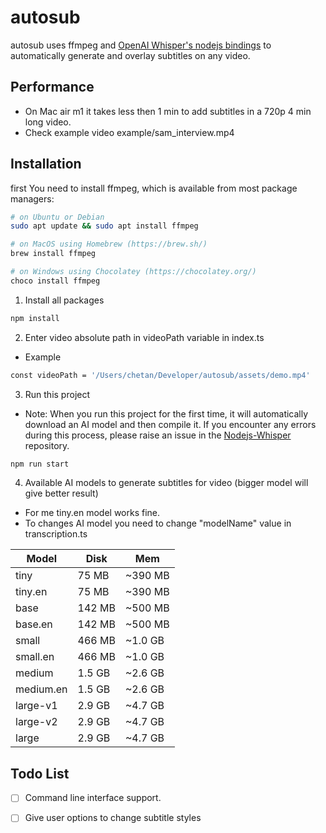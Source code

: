 # autosub

autosub uses ffmpeg and [OpenAI Whisper's nodejs bindings](https://github.com/ChetanXpro/nodejs-whisper) to automatically generate and overlay subtitles on any video.

## Performance

- On Mac air m1 it takes less then 1 min to add subtitles in a 720p 4 min long video.
- Check example video example/sam_interview.mp4

## Installation

first You need to install ffmpeg, which is available from most package managers:

```bash
# on Ubuntu or Debian
sudo apt update && sudo apt install ffmpeg

# on MacOS using Homebrew (https://brew.sh/)
brew install ffmpeg

# on Windows using Chocolatey (https://chocolatey.org/)
choco install ffmpeg
```

1. Install all packages
```bash
npm install
```
2. Enter video absolute path in videoPath variable in index.ts

- Example

```bash
const videoPath = '/Users/chetan/Developer/autosub/assets/demo.mp4'
``` 

3. Run this project

- Note: When you run this project for the first time, it will automatically download an AI model and then compile it. If you encounter any errors during this process,
please raise an issue in the [Nodejs-Whisper](https://github.com/ChetanXpro/nodejs-whisper) repository.


```bash
npm run start
```


4. Available AI models to generate subtitles for video (bigger model will give better result)
- For me tiny.en model works fine.
- To changes AI model you need to change "modelName" value in transcription.ts

| Model    | Disk    | Mem        |
|----------|---------|------------|
| tiny     | 75 MB   | ~390 MB    |
| tiny.en  | 75 MB   | ~390 MB    |
| base     | 142 MB  | ~500 MB    | 
| base.en  | 142 MB  | ~500 MB    | 
| small    | 466 MB  | ~1.0 GB    |
| small.en | 466 MB  | ~1.0 GB    |
| medium   | 1.5 GB  | ~2.6 GB    |
| medium.en| 1.5 GB  | ~2.6 GB    |
| large-v1 | 2.9 GB  | ~4.7 GB    | 
| large-v2 | 2.9 GB  | ~4.7 GB    |
| large    | 2.9 GB  | ~4.7 GB    | 






## Todo List

- [ ]  Command line interface support.
- [ ]  Give user options to change subtitle styles

